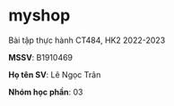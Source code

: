 # myshop

Bài tập thực hành CT484, HK2 2022-2023

**MSSV**: B1910469

**Họ tên SV**: Lê Ngọc Trân

**Nhóm học phần**: 03
